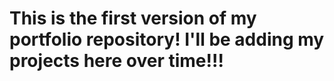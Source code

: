 # This is the first version of my portfolio repository! I'll be adding my projects here over time!!!
